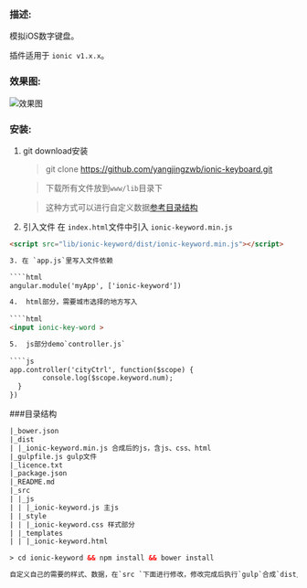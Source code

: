 ### 描述:
模拟iOS数字键盘。

插件适用于 `ionic v1.x.x`。

###  效果图:

![效果图](demo.gif)

### 安装:

1. git download安装
	
	>git clone https://github.com/yangjingzwb/ionic-keyboard.git
	
	>下载所有文件放到`www/lib`目录下
	
	>这种方式可以进行自定义数据[参考目录结构](#tree)
	
2. 引入文件
	在 `index.html`文件中引入 `ionic-keyword.min.js`
	
````html
<script src="lib/ionic-keyword/dist/ionic-keyword.min.js"></script>

3. 在 `app.js`里写入文件依赖

````html
angular.module('myApp', ['ionic-keyword'])

4.  html部分，需要城市选择的地方写入
	
````html
<input ionic-key-word >

5.  js部分demo`controller.js`
	
````js
app.controller('cityCtrl', function($scope) {
		console.log($scope.keyword.num);
  }
})
````
###目录结构

````html
|_bower.json
|_dist
| |_ionic-keyword.min.js 合成后的js，含js、css、html
|_gulpfile.js gulp文件
|_licence.txt
|_package.json
|_README.md
|_src
| |_js
| | |_ionic-keyword.js 主js
| |_style
| | |_ionic-keyword.css 样式部分
| |_templates
| | |_ionic-keyword.html

> cd ionic-keyword && npm install && bower install

自定义自己的需要的样式、数据，在`src `下面进行修改，修改完成后执行`gulp`合成`dist/ionic-keyword.min.js`


